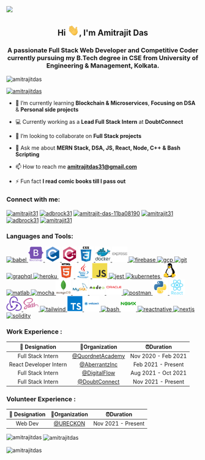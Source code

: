 ![](https://raw.githubusercontent.com/halfrost/halfrost/master/icons/header_.png)
<h2 align="center">Hi <img src="https://raw.githubusercontent.com/ABSphreak/ABSphreak/master/gifs/Hi.gif" width="30px">, I'm Amitrajit Das</h2>
<h3 align="center">A passionate Full Stack Web Developer and Competitive Coder currently pursuing my B.Tech degree in CSE from University of Engineering & Management, Kolkata.</h3>

<p align="left"> <img src="https://komarev.com/ghpvc/?username=amitrajitdas&label=Profile%20views&color=0e75b6&style=flat" alt="amitrajitdas" /> </p>

<p align="left"> <a href="https://github.com/ryo-ma/github-profile-trophy"><img src="https://github-profile-trophy.vercel.app/?username=amitrajitdas&theme=dracula" alt="amitrajitdas" /></a> </p>

- 🌱 I’m currently learning **Blockchain & Microservices**, **Focusing on DSA** & **Personal side projects**

- 💻 Currently working as a **Lead Full Stack Intern** at **DoubtConnect**

- 👯 I’m looking to collaborate on **Full Stack projects**

- 💬 Ask me about **MERN Stack, DSA, JS, React, Node, C++ & Bash Scripting**

- 📫 How to reach me **amitrajitdas31@gmail.com**

- ⚡ Fun fact **I read comic books till I pass out**

<h3 align="left">Connect with me:</h3>
<p align="left">
<a href="https://dev.to/amitrajit31" target="blank"><img align="center" src="https://cdn.jsdelivr.net/npm/simple-icons@3.0.1/icons/dev-dot-to.svg" alt="amitrajit31" height="30" width="40" /></a>
<a href="https://twitter.com/amitrajitdas31" target="blank"><img align="center" src="https://raw.githubusercontent.com/rahuldkjain/github-profile-readme-generator/master/src/images/icons/Social/twitter.svg" alt="adbrock31" height="30" width="40" /></a>
<a href="https://linkedin.com/in/amitrajit-das-11ba08190" target="blank"><img align="center" src="https://raw.githubusercontent.com/rahuldkjain/github-profile-readme-generator/master/src/images/icons/Social/linked-in-alt.svg" alt="amitrajit-das-11ba08190" height="30" width="40" /></a>
<a href="https://codesandbox.com/amitrajit31" target="blank"><img align="center" src="https://cdn.jsdelivr.net/npm/simple-icons@3.0.1/icons/codesandbox.svg" alt="amitrajit31" height="30" width="40" /></a>
<a href="https://www.leetcode.com/adbrock31" target="blank"><img align="center" src="https://raw.githubusercontent.com/rahuldkjain/github-profile-readme-generator/master/src/images/icons/Social/leet-code.svg" alt="adbrock31" height="30" width="40" /></a>
<a href="https://auth.geeksforgeeks.org/user/amitrajit31" target="blank"><img align="center" src="https://raw.githubusercontent.com/rahuldkjain/github-profile-readme-generator/master/src/images/icons/Social/geeks-for-geeks.svg" alt="amitrajit31" height="30" width="40" /></a>
</p>

<h3 align="left">Languages and Tools:</h3>
<p align="left"> <a href="https://babeljs.io/" target="_blank"> <img src="https://www.vectorlogo.zone/logos/babeljs/babeljs-icon.svg" alt="babel" width="40" height="40"/> </a> <a href="https://getbootstrap.com" target="_blank"> <img src="https://raw.githubusercontent.com/devicons/devicon/master/icons/bootstrap/bootstrap-plain-wordmark.svg" alt="bootstrap" width="40" height="40"/> </a> <a href="https://www.cprogramming.com/" target="_blank"> <img src="https://raw.githubusercontent.com/devicons/devicon/master/icons/c/c-original.svg" alt="c" width="40" height="40"/> </a> <a href="https://www.w3schools.com/cpp/" target="_blank"> <img src="https://raw.githubusercontent.com/devicons/devicon/master/icons/cplusplus/cplusplus-original.svg" alt="cplusplus" width="40" height="40"/> </a> <a href="https://www.w3schools.com/css/" target="_blank"> <img src="https://raw.githubusercontent.com/devicons/devicon/master/icons/css3/css3-original-wordmark.svg" alt="css3" width="40" height="40"/> </a> <a href="https://www.docker.com/" target="_blank"> <img src="https://raw.githubusercontent.com/devicons/devicon/master/icons/docker/docker-original-wordmark.svg" alt="docker" width="40" height="40"/> </a> <a href="https://expressjs.com" target="_blank"> <img src="https://raw.githubusercontent.com/devicons/devicon/master/icons/express/express-original-wordmark.svg" alt="express" width="40" height="40"/> </a> <a href="https://firebase.google.com/" target="_blank"> <img src="https://www.vectorlogo.zone/logos/firebase/firebase-icon.svg" alt="firebase" width="40" height="40"/> </a> <a href="https://cloud.google.com" target="_blank"> <img src="https://www.vectorlogo.zone/logos/google_cloud/google_cloud-icon.svg" alt="gcp" width="40" height="40"/> </a> <a href="https://git-scm.com/" target="_blank"> <img src="https://www.vectorlogo.zone/logos/git-scm/git-scm-icon.svg" alt="git" width="40" height="40"/> </a> <a href="https://graphql.org" target="_blank"> <img src="https://www.vectorlogo.zone/logos/graphql/graphql-icon.svg" alt="graphql" width="40" height="40"/> </a> <a href="https://heroku.com" target="_blank"> <img src="https://www.vectorlogo.zone/logos/heroku/heroku-icon.svg" alt="heroku" width="40" height="40"/> </a> <a href="https://www.w3.org/html/" target="_blank"> <img src="https://raw.githubusercontent.com/devicons/devicon/master/icons/html5/html5-original-wordmark.svg" alt="html5" width="40" height="40"/> </a> <a href="https://www.java.com" target="_blank"> <img src="https://raw.githubusercontent.com/devicons/devicon/master/icons/java/java-original.svg" alt="java" width="40" height="40"/> </a> <a href="https://developer.mozilla.org/en-US/docs/Web/JavaScript" target="_blank"> <img src="https://raw.githubusercontent.com/devicons/devicon/master/icons/javascript/javascript-original.svg" alt="javascript" width="40" height="40"/> </a> <a href="https://jestjs.io" target="_blank"> <img src="https://www.vectorlogo.zone/logos/jestjsio/jestjsio-icon.svg" alt="jest" width="40" height="40"/> </a> <a href="https://kubernetes.io" target="_blank"> <img src="https://www.vectorlogo.zone/logos/kubernetes/kubernetes-icon.svg" alt="kubernetes" width="40" height="40"/> </a> <a href="https://www.linux.org/" target="_blank"> <img src="https://raw.githubusercontent.com/devicons/devicon/master/icons/linux/linux-original.svg" alt="linux" width="40" height="40"/> </a> <a href="https://www.mathworks.com/" target="_blank"> <img src="https://upload.wikimedia.org/wikipedia/commons/2/21/Matlab_Logo.png" alt="matlab" width="40" height="40"/> </a> <a href="https://mochajs.org" target="_blank"> <img src="https://www.vectorlogo.zone/logos/mochajs/mochajs-icon.svg" alt="mocha" width="40" height="40"/> </a> <a href="https://www.mongodb.com/" target="_blank"> <img src="https://raw.githubusercontent.com/devicons/devicon/master/icons/mongodb/mongodb-original-wordmark.svg" alt="mongodb" width="40" height="40"/> </a> <a href="https://www.mysql.com/" target="_blank"> <img src="https://raw.githubusercontent.com/devicons/devicon/master/icons/mysql/mysql-original-wordmark.svg" alt="mysql" width="40" height="40"/> </a> <a href="https://nodejs.org" target="_blank"> <img src="https://raw.githubusercontent.com/devicons/devicon/master/icons/nodejs/nodejs-original-wordmark.svg" alt="nodejs" width="40" height="40"/> </a> <a href="https://www.oracle.com/" target="_blank"> <img src="https://raw.githubusercontent.com/devicons/devicon/master/icons/oracle/oracle-original.svg" alt="oracle" width="40" height="40"/> </a> <a href="https://postman.com" target="_blank"> <img src="https://www.vectorlogo.zone/logos/getpostman/getpostman-icon.svg" alt="postman" width="40" height="40"/> </a> <a href="https://www.python.org" target="_blank"> <img src="https://raw.githubusercontent.com/devicons/devicon/master/icons/python/python-original.svg" alt="python" width="40" height="40"/> </a> <a href="https://reactjs.org/" target="_blank"> <img src="https://raw.githubusercontent.com/devicons/devicon/master/icons/react/react-original-wordmark.svg" alt="react" width="40" height="40"/> </a> <a href="https://redux.js.org" target="_blank"> <img src="https://raw.githubusercontent.com/devicons/devicon/master/icons/redux/redux-original.svg" alt="redux" width="40" height="40"/> </a> <a href="https://sass-lang.com" target="_blank"> <img src="https://raw.githubusercontent.com/devicons/devicon/master/icons/sass/sass-original.svg" alt="sass" width="40" height="40"/> </a> <a href="https://tailwindcss.com/" target="_blank"> <img src="https://www.vectorlogo.zone/logos/tailwindcss/tailwindcss-icon.svg" alt="tailwind" width="40" height="40"/> </a> <a href="https://www.typescriptlang.org/" target="_blank"> <img src="https://raw.githubusercontent.com/devicons/devicon/master/icons/typescript/typescript-original.svg" alt="typescript" width="40" height="40"/> </a> <a href="https://webpack.js.org" target="_blank"> <img src="https://raw.githubusercontent.com/devicons/devicon/d00d0969292a6569d45b06d3f350f463a0107b0d/icons/webpack/webpack-original-wordmark.svg" alt="webpack" width="40" height="40"/> </a> 
<a href="https://www.gnu.org/software/bash/" target="_blank"> <img src="https://www.vectorlogo.zone/logos/gnu_bash/gnu_bash-icon.svg" alt="bash" width="40" height="40"/> </a> <a href="https://www.nginx.com" target="_blank"> <img src="https://raw.githubusercontent.com/devicons/devicon/master/icons/nginx/nginx-original.svg" alt="nginx" width="40" height="40"/> </a> <a href="https://reactnative.dev/" target="_blank"> <img src="https://reactnative.dev/img/header_logo.svg" alt="reactnative" width="40" height="40"/> </a>
<a href="https://nextjs.org/" target="_blank"> <img src="https://camo.githubusercontent.com/92ec9eb7eeab7db4f5919e3205918918c42e6772562afb4112a2909c1aaaa875/68747470733a2f2f6173736574732e76657263656c2e636f6d2f696d6167652f75706c6f61642f76313630373535343338352f7265706f7369746f726965732f6e6578742d6a732f6e6578742d6c6f676f2e706e67" alt="nextjs" width="40" height="40"/> </a>
<a href="https://docs.soliditylang.org/en/v0.8.9/" target="_blank"> <img src="https://docs.soliditylang.org/en/v0.8.9/_images/logo.svg" alt="solidity" width="40" height="40"/> </a>
</p>

### Work Experience :

| 💼 Designation |  🏢Organization | ⏰Duration  |
| :-: | :-: | :-: |
| Full Stack Intern | [@QuordnetAcademy](https://www.linkedin.com/company/quordnet-academy/) | Nov 2020 - Feb 2021 |
| React Developer Intern | [@AberrantzInc](https://www.linkedin.com/company/aberrantzinc/mycompany/) | Feb 2021 - Present |
| Full Stack Intern | [@DigitalFlow](https://digitalflow.in/) | Aug 2021 - Oct 2021 |
| Full Stack Intern | [@DoubtConnect](https://www.doubtconnect.in/) | Nov 2021 - Present |

### Volunteer Experience :

| 💼 Designation |  🏢Organization | ⏰Duration  |
| :-: | :-: | :-: |
| Web Dev | [@URECKON](https://www.linkedin.com/company/ureckon?originalSubdomain=in) | Nov 2021 - Present |



<p><img align="left" src="https://github-readme-stats.vercel.app/api/top-langs?username=amitrajitdas&theme=dracula&show_icons=true&count_private=true&locale=en&layout=compact" alt="amitrajitdas" /></p>

<p>&nbsp;<img align="center" src="https://github-readme-stats.vercel.app/api?username=amitrajitdas&theme=dracula&show_icons=true&count_private=true&locale=en" alt="amitrajitdas" /></p>

<p><img align="center" src="https://github-readme-streak-stats.herokuapp.com/?user=amitrajitdas&theme=dracula&" alt="amitrajitdas" /></p>

